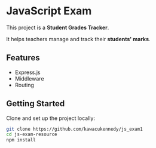 # JavaScript Exam 


This project is a **Student Grades Tracker**.

It helps teachers manage and track their **students' marks**. 


## Features

- Express.js
- Middleware
- Routing



## Getting Started

Clone and set up the project locally:

```bash
git clone https://github.com/kawacukennedy/js_exam1
cd js-exam-resource
npm install